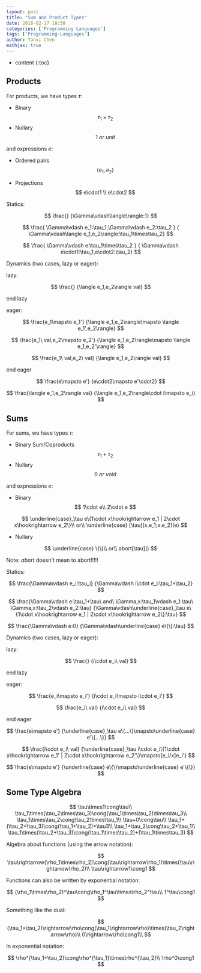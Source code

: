```yaml
---
layout: post
title: "Sum and Product Types"
date: 2018-02-17 18:50
categories: ['Programming Languages'] 
tags: ['Programming-Languages'] 
author: Yanxi Chen
mathjax: true
---
```


* content
{:toc}

## Products

For products, we have types $\tau$:

- Binary
$$
\tau_1\times\tau_2
$$
- Nullary
$$
1\ or\ unit
$$

and expressions $e$:

- Ordered pairs
$$
\langle e_1,e_2\rangle
$$

- Projections
$$
e\cdot1 \\
e\cdot2
$$

Statics:

$$
\frac{}
{\Gamma\vdash\langle\rangle:1}
$$

$$
\frac{ \Gamma\vdash e_1:\tau_1,\Gamma\vdash e_2:\tau_2 }
{ \Gamma\vdash\langle e_1,e_2\rangle:\tau_1\times\tau_2}
$$

$$
\frac{ \Gamma\vdash e:\tau_1\times\tau_2 }
{ \Gamma\vdash e\cdot1:\tau_1,e\cdot2:\tau_2}
$$

Dynamics (two cases, lazy or eager):

lazy:

$$
\frac{}
{\langle e_1,e_2\rangle val}
$$

end lazy

eager:

$$
\frac{e_1\mapsto e_1'}
{\langle e_1,e_2\rangle\mapsto \langle e_1',e_2\rangle}
$$

$$
\frac{e_1\ val,e_2\mapsto e_2'}
{\langle e_1,e_2\rangle\mapsto \langle e_1,e_2'\rangle}
$$

$$
\frac{e_1\ val,e_2\ val}
{\langle e_1,e_2\rangle val}
$$

end eager

$$
\frac{e\mapsto e'}
{e\cdot2\mapsto e'\cdot2}
$$

$$
\frac{\langle e_1,e_2\rangle val}
{\langle e_1,e_2\rangle\cdot i\mapsto e_i}
$$

## Sums

For sums, we have types $\tau$:

- Binary Sum/Coproducts
$$
\tau_1+\tau_2
$$
- Nullary
$$
0\ or\ void
$$

and expressions $e$:

- Binary
$$
1\cdot e\\
2\cdot e
$$

$$
\underline{case}_\tau e\{1\cdot x\hookrightarrow e_1 | 2\cdot x\hookrightarrow e_2\}\\
or\\
\underline{case} [\tau](x.e_1;x.e_2)(e)
$$

- Nullary

$$
\underline{case} \{\}\\
or\\
abort[\tau]()
$$

Note: $abort$ doesn't mean to abort!!!!!

Statics:

$$
\frac{\Gamma\vdash e_i:\tau_i}
{\Gamma\vdash i\cdot e_i:\tau_1+\tau_2}
$$

$$
\frac{\Gamma\vdash e:\tau_1+\tau\ and\ \Gamma,x:\tau_1\vdash e_1:\tau\ \Gamma,x:\tau_2\vdash e_2:\tau}
{\Gamma\vdash\underline{case}_\tau e\{1\cdot x\hookrightarrow e_1 | 2\cdot x\hookrightarrow e_2\}:\tau}
$$

$$
\frac{\Gamma\vdash e:0}
{\Gamma\vdash\underline{case} e\{\}:\tau}
$$

Dynamics (two cases, lazy or eager):

lazy:

$$
\frac{}
{i\cdot e_i\ val}
$$

end lazy

eager:

$$
\frac{e_i\mapsto e_i'}
{i\cdot e_i\mapsto i\cdot e_i'}
$$

$$
\frac{e_i\ val}
{i\cdot e_i\ val}
$$

end eager

$$
\frac{e\mapsto e'}
{\underline{case}_\tau e\{...\}\mapsto\underline{case} e'\{...\}}
$$

$$
\frac{i\cdot e_i\ val}
{\underline{case}_\tau i\cdot e_i\{1\cdot x\hookrightarrow e_1' | 2\cdot x\hookrightarrow e_2'\}\mapsto[e_i/x]e_i'}
$$

$$
\frac{e\mapsto e'}
{\underline{case} e\{\}\mapsto\underline{case} e'\{\}}
$$

## Some Type Algebra

$$
\tau\times1\cong\tau\\
\tau_1\times(\tau_2\times\tau_3)\cong(\tau_1\times\tau_2)\times\tau_3\\
\tau_1\times\tau_2\cong\tau_2\times\tau_1\\
\tau+0\cong\tau\\
\tau_1+(\tau_2+\tau_3)\cong(\tau_1+\tau_2)+\tau3\\
\tau_1+\tau_2\cong\tau_2+\tau_1\\
\tau_1\times(\tau_2+\tau_3)\cong(\tau_1\times\tau_2)+(\tau_1\times\tau_3)
$$

Algebra about functions (using the arrow notation):

$$
\tau\rightarrow(\rho_1\times\rho_2)\cong(\tau\rightarrow\rho_1)\times(\tau\rightarrow\rho_2)\\
\tau\rightarrow1\cong1
$$

Functions can also be written by exponential notation:

$$
(\rho_1\times\rho_2)^\tau\cong\rho_1^\tau\times\rho_2^\tau\\
1^\tau\cong1
$$

Something like the dual:

$$
(\tau_1+\tau_2)\rightarrow\rho\cong(\tau_1\rightarrow\rho)\times(\tau_2\rightarrow\rho)\\
0\rightarrow\rho\cong1\\
$$

In exponential notation:

$$
\rho^{\tau_1+\tau_2}\cong\rho^{\tau_1}\times\rho^{\tau_2}\\
\rho^0\cong1
$$

